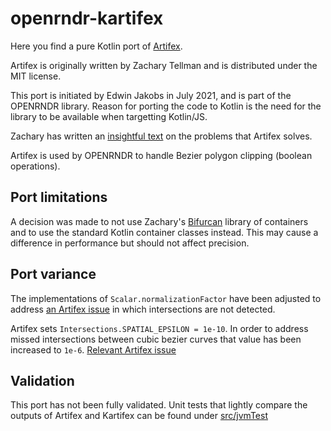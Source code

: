 # openrndr-kartifex

Here you find a pure Kotlin port of [Artifex](https://github.com/lacuna/artifex).

Artifex is originally written by Zachary Tellman and is distributed under the MIT license.

This port is initiated by Edwin Jakobs in July 2021, and is part of the OPENRNDR library. Reason for
porting the code to Kotlin is the need for the library to be available when targetting Kotlin/JS. 

Zachary has written an [insightful text](https://ideolalia.com/code/better-geometry-through-graph-theory.html) on the problems that Artifex solves.

Artifex is used by OPENRNDR to handle Bezier polygon clipping (boolean operations).

## Port limitations

A decision was made to not use Zachary's [Bifurcan](https://github.com/lacuna/bifurcan) library of containers and to use 
the standard Kotlin container classes instead. This may cause a difference in performance
but should not affect precision. 

## Port variance

The implementations of `Scalar.normalizationFactor` have been adjusted to address [an Artifex issue](https://github.com/lacuna/artifex/issues/3) in which intersections are not detected.

Artifex sets `Intersections.SPATIAL_EPSILON = 1e-10`. In order to address missed intersections between cubic bezier curves that value
has been increased to `1e-6`. [Relevant Artifex issue](https://github.com/lacuna/artifex/issues/4)

## Validation

This port has not been fully validated. Unit tests that lightly compare the outputs of Artifex and Kartifex can be found under [src/jvmTest](src/jvmTest)

